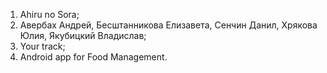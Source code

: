 1) Ahiru no Sora;
2) Авербах Андрей, Бесштанникова Елизавета, Сенчин Данил, Хрякова Юлия, Якубицкий Владислав;
3) Your track;
4) Android app for Food Management.